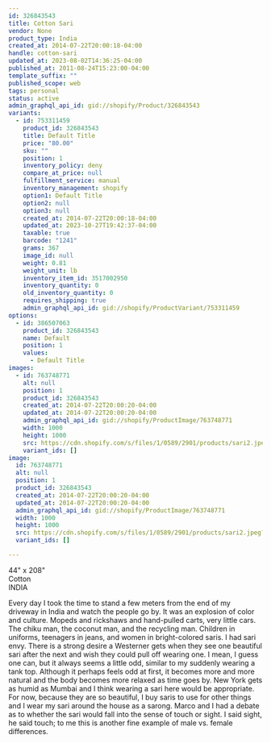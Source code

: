 ```yaml
---
id: 326843543
title: Cotton Sari
vendor: None
product_type: India
created_at: 2014-07-22T20:00:18-04:00
handle: cotton-sari
updated_at: 2023-08-02T14:36:25-04:00
published_at: 2011-08-24T15:23:00-04:00
template_suffix: ""
published_scope: web
tags: personal
status: active
admin_graphql_api_id: gid://shopify/Product/326843543
variants:
  - id: 753311459
    product_id: 326843543
    title: Default Title
    price: "80.00"
    sku: ""
    position: 1
    inventory_policy: deny
    compare_at_price: null
    fulfillment_service: manual
    inventory_management: shopify
    option1: Default Title
    option2: null
    option3: null
    created_at: 2014-07-22T20:00:18-04:00
    updated_at: 2023-10-27T19:42:37-04:00
    taxable: true
    barcode: "1241"
    grams: 367
    image_id: null
    weight: 0.81
    weight_unit: lb
    inventory_item_id: 3517002950
    inventory_quantity: 0
    old_inventory_quantity: 0
    requires_shipping: true
    admin_graphql_api_id: gid://shopify/ProductVariant/753311459
options:
  - id: 386507063
    product_id: 326843543
    name: Default
    position: 1
    values:
      - Default Title
images:
  - id: 763748771
    alt: null
    position: 1
    product_id: 326843543
    created_at: 2014-07-22T20:00:20-04:00
    updated_at: 2014-07-22T20:00:20-04:00
    admin_graphql_api_id: gid://shopify/ProductImage/763748771
    width: 1000
    height: 1000
    src: https://cdn.shopify.com/s/files/1/0589/2901/products/sari2.jpeg?v=1406073620
    variant_ids: []
image:
  id: 763748771
  alt: null
  position: 1
  product_id: 326843543
  created_at: 2014-07-22T20:00:20-04:00
  updated_at: 2014-07-22T20:00:20-04:00
  admin_graphql_api_id: gid://shopify/ProductImage/763748771
  width: 1000
  height: 1000
  src: https://cdn.shopify.com/s/files/1/0589/2901/products/sari2.jpeg?v=1406073620
  variant_ids: []

---
```


44" x 208"  
Cotton  
INDIA

<!-- td {border: 1px solid #ccc;}br {mso-data-placement:same-cell;} -->

Every day I took the time to stand a few meters from the end of my driveway in India and watch the people go by. It was an explosion of color and culture. Mopeds and rickshaws and hand-pulled carts, very little cars. The chiku man, the coconut man, and the recycling man. Children in uniforms, teenagers in jeans, and women in bright-colored saris. I had sari envy. There is a strong desire a Westerner gets when they see one beautiful sari after the next and wish they could pull off wearing one. I mean, I guess one can, but it always seems a little odd, similar to my suddenly wearing a tank top. Although it perhaps feels odd at first, it becomes more and more natural and the body becomes more relaxed as time goes by. New York gets as humid as Mumbai and I think wearing a sari here would be appropriate. For now, because they are so beautiful, I buy saris to use for other things and I wear my sari around the house as a sarong. Marco and I had a debate as to whether the sari would fall into the sense of touch or sight. I said sight, he said touch; to me this is another fine example of male vs. female differences.